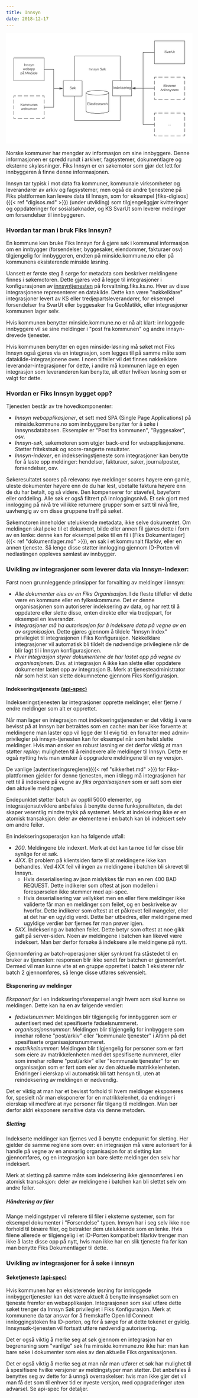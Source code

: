 ```yaml
---
title: Innsyn
date: 2018-12-17
---
```


![minside_sok](/images/innsyn.png "Innsyn")

Norske kommuner har mengder av informasjon om sine innbyggere. Denne informasjonen er spredd rundt i arkiver, fagsystemer, dokumentlagre og eksterne skyløsninger. Fiks Innsyn er en søkemotor som gjør det lett for innbyggeren å finne denne informasjonen.  

Innsyn tar typisk i mot data fra kommuner, kommunale virksomheter og leverandører av arkiv og fagsystemer, men også de andre tjenestene på Fiks plattformen kan levere data til Innsyn, som for eksempel [fiks-digisos]({{< ref "digisos.md" >}}) (under utvikling) som tilgjengeliggjør kvitteringer og oppdateringer for sosialsøknader, og KS SvarUt som leverer meldinger om forsendelser til innbyggeren.

### Hvordan tar man i bruk Fiks Innsyn?
En kommune kan bruke Fiks Innsyn for å gjøre søk i kommunal informasjon om en innbygger (forsendelser, byggesaker, eiendommer, fakturaer osv) tilgjengelig for innbyggeren, endten på minside.kommune.no eller på kommunens eksisterende minside løsning.

Uansett er første steg å sørge for metadata som beskriver meldingene finnes i søkemotoren. Dette gjøres ved å legge til integrasjoner i konfigurasjonen av [innsyntjenesten](https://forvaltning.fiks.ks.no/fiks-konfigurasjon/tjenester/innsyn) på forvaltning.fiks.ks.no. Hver av disse integrasjonene representerer en datakilde. Dette kan være "nøkkelklare" integrasjoner levert av KS eller tredjepartsleverandører, for eksempel forsendelser fra SvarUt eller byggesaker fra GeoMatikk, eller integrasjoner kommunen lager selv.

Hvis kommunen benytter minside.kommune.no er nå alt klart: innloggede innbyggere vil se sine meldinger i "post fra kommunen" og andre innsyn-drevede tjenester. 

Hvis kommunen benytter en egen minside-løsning må søket mot Fiks Innsyn også gjøres via en integrasjon, som legges til på samme måte som datakilde-integrasjonene over. I noen tilfeller vil det finnes nøkkelklare leverandør-integrasjoner for dette, i andre må kommunen lage en egen integrasjon som leverandøren kan benytte, alt etter hvilken løsning som er valgt for dette.

### Hvordan er Fiks Innsyn bygget opp?
Tjenesten består av tre hovedkomponenter:
 
 * _Innsyn webapplikasjoner_, et sett med SPA (Single Page Applications) på minside.kommune.no som innbyggere benytter for å søke i innsynsdatabasen. Eksempler er "Post fra kommunen", "Byggesaker", osv.
 * _Innsyn-søk_, søkemotoren som utgjør back-end for webappliasjonene. Støtter fritekstsøk og score-rangerte resultater. 
 * _Innsyn-indexer_, en indekseringstjeneste som integrasjoner kan benytte for å laste opp meldinger: hendelser, fakturaer, saker, journalposter, forsendelser, osv.  

Søkeresultatet scores på relevans: nye meldinger scores høyere enn gamle, uleste dokumenter høyere enn de du har lest, ubetalte faktura høyere enn de du har betalt, og så videre. Den kompenserer for stavefeil, bøyeform eller orddeling. Alle søk er også filtrert på innloggingsnivå. Et søk gjort med innlogging på nivå tre vil ikke returnere grupper som er satt til nivå fire, uavhengig av om disse gruppene traff på søket.

Søkemotoren inneholder utelukkende metadata, ikke selve dokumentet. Om meldingen skal peke til et dokument, bilde eller annen fil gjøres dette i form av en lenke: denne kan for eksempel peke til en fil i [Fiks Dokumentlager]({{< ref "dokumentlager.md" >}}), en sak i et kommunalt filarkiv, eller en annen tjeneste. Så lenge disse støtter innlogging gjennom ID-Porten vil nedlastingen oppleves sømløst av innbygger. 

### Uvikling av integrasjoner som leverer data via Innsyn-Indexer: 
Først noen grunnleggende prinsipper for forvalting av meldinger i innsyn:

* _Alle dokumenter eies av en Fiks Organisasjon._ I de fleste tilfeller vil dette være en kommune eller en fylkeskommune. Det er denne organisasjonen som autoriserer indeksering av data, og har rett til å oppdatere eller slette disse, enten direkte eller via tredjepart, for eksempel en leverandør. 
* _Integrasjoner må ha autorisasjon for å indeksere data på vegne av en av organisasjon._ Dette gjøres gjennom å tildele "Innsyn Index" privilegiet til integrasjonen i Fiks Konfigurasjon. Nøkkelklare integrasjoner vil automatisk bli tildelt de nødvendige privilegiene når de blir lagt til i Innsyn konfigurasjonen.
* _Hver integrasjon styrer dokumentene de har lastet opp på vegne av organisasjonen._ Dvs. at integrasjon A ikke kan slette eller oppdatere dokumenter lastet opp av integrasjon B. Merk at tjenesteadministrator når som helst kan slette dokumnetene gjennom Fiks Konfigurasjon. 

#### Indekseringstjeneste [(api-spec)](https://editor.swagger.io/?url=https://ks-no.github.io/api/innsyn-index-api-v1.json)
Indekseringstjenesten lar integrasjoner opprette meldinger, eller fjerne / endre meldinger som alt er opprettet. 

Når man lager en integrasjon mot indekseringstjenesten er det viktig å være bevisst på at Innsyn bør betraktes som en cache: man bør ikke forvente at meldingene man laster opp vil ligge der til evig tid: en forvalter med admin-privilegier på innsyn-tjenesten kan for eksempel når som helst slette meldinger. Hvis man ønsker en robust løsning er det derfor viktig at man støtter _replay_: muligheten til å reindexere alle meldinger til Innsyn. Dette er også nytting hvis man ønsker å oppgradere meldingene til en ny versjon.  

De vanlige [autentiseringsreglene]({{< ref "sikkerhet.md" >}}) for Fiks-plattformen gjelder for denne tjenesten, men i tilegg må integrasjonen har rett til å indeksere på vegne av  _fiks organisasjonen_ som er satt som eier den aktuelle meldingen.

Endepunktet støtter batch av opptil 5000 elementer, og integrasjonsutviklere anbefales å benytte denne funksjonaliteten, da det skaper vesentlig mindre trykk på systemet. Merk at indeksering ikke er en atomisk transaksjon: deler av elementene i en batch kan bli indeksert selv om andre feiler.

En indekseringsoperasjon kan ha følgende utfall:

* _200_. Meldingene ble indexert. Merk at det kan ta noe tid før disse blir synlige for et søk.
* _4XX_. Et problem på klientsiden førte til at meldingene ikke kan behandles. Ved 4XX feil vil ingen av meldingene i batchen bli skrevet til Innsyn.
  - Hvis deserialisering av json mislykkes får man en ren 400 BAD REQUEST. Dette indikerer som oftest at json modellen i forespørselen ikke stemmer med api-spec.
  - Hvis deserialisering var vellykket men en eller flere meldinger ikke validerte får man en meldinger som feilet, og en beskrivelse av hvorfor. Dette indikerer som oftest at et påkrevet feil mangeler, eller at det har en ugyldig verdi. Dette bør utbedres, eller meldingene med ugyldige verdier bør fjernes før man prøver igjen.
* _5XX_. Indeksering av batchen feilet. Dette betyr som oftest at noe gikk galt på server-siden. Noen av meldingene i batchen kan likevel være indeksert. Man bør derfor forsøke å indeksere alle meldingene på nytt.

Gjennomføring av batch-operasjoner skjer synkront fra ståstedet til en bruker av tjenesten: responsen blir ikke sendt før batchen er gjennomført. Dermed vil man kunne vite at en gruppe opprettet i batch 1 eksisterer når batch 2 gjennomføres, så lenge disse utføres sekvensielt. 

#### Eksponering av meldinger
_Eksponert for_ i en indekseringsforespørsel angir hvem som skal kunne se meldingen. Dette kan ha en av følgende verdier:

* _fødselsnummer_: Meldingen blir tilgjengelig for innbyggeren som er autentisert med det spesifiserte fødselsnummeret.
* _organisasjonsnummer_: Meldingen blir tilgjengelig for innbyggere som innehar rollene "post/arkiv" eller "kommunale tjenester" i Altinn på det spesifiserte organisasjonsnummeret.
* _matrikkelnummer_: Meldingen blir tilgjengelig for personer som er ført som eiere av matrikkelenheten med det spesifiserte nummeret, eller som innehar rollene "post/arkiv" eller "kommunale tjenester" for en organisasjon som er ført som eier av den aktuelle matrikkelenheten. Endringer i eierskap vil automatisk bli tatt hensyn til, uten at reindeksering av meldingen er nødvendig.

Det er viktig at man har et bevisst forhold til hvem meldinger eksponeres for, spesielt når man eksponerer for en matrikkelenhet, da endringer i eierskap vil medføre at nye personer får tilgang til meldingen. Man bør derfor aldri eksponere sensitive data via denne metoden.

##### Sletting
Indekserte meldinger kan fjernes ved å benytte endepunkt for sletting. Her gjelder de samme reglene som over: en integrasjon må være autorisert for å handle på vegne av en ansvarlig organisasjon for at sletting kan gjennomføres, og en integrasjon kan bare slette meldinger den selv har indeksert.

Merk at sletting på samme måte som indeksering ikke gjennomføres i en atomisk transaksjon: deler av meldingene i batchen kan bli slettet selv om andre feiler. 

##### Håndtering av filer
Mange meldingstyper vil referere til filer i eksterne systemer, som for eksempel dokumenter i "Forsendelse" typen. Innsyn har i seg selv ikke noe forhold til binære filer, og betrakter dem utelukkende som en lenke. Hvis filene allerede er tilgjengelig i et ID-Porten kompatibelt filarkiv trenger man ikke å laste disse opp på nytt, hvis man ikke har en slik tjeneste fra før kan man benytte Fiks Dokumentlager til dette. 

### Uvikling av integrasjoner for å søke i innsyn
#### Søketjeneste [(api-spec)](https://editor.swagger.io/?url=https://ks-no.github.io/api/innsyn-sok-api-v1.json)
Hvis kommunen har en eksisterende løsning for innloggede innbyggertjenester kan det være aktuelt å benytte innsynsøket som en tjeneste fremfor en webapplikasjon. Integrasjonen som skal utføre dette søket trenger da Innsyn Søk privilegiet i Fiks Konfigurasjon. Merk at kommunene da tar ansvar for å fremskaffe Open Id Connect innloggingstoken fra ID-porten, og for å sørge for at dette tokenet er gyldig. Innsynsøk-tjenesten vil fortsatt utføre nødvendig autorisering.

Det er også viktig å merke seg at søk gjennom en integrasjon har en begrensning som "vanlige" søk fra minside.kommune.no ikke har: man kan bare søke i dokumenter som eies av den aktuelle Fiks organisasjonen. 

Det er også viktig å merke seg at man når man utfører et søk har mulighet til å spesifisere hvilke versjoner av meldingstyper man støtter. Det anbefales å benyttes seg av dette for å unngå overraskelser: hvis man ikke gjør det vil man få det som til enhver tid er nyeste versjon, med oppgraderinger uten advarsel. Se api-spec for detaljer.
